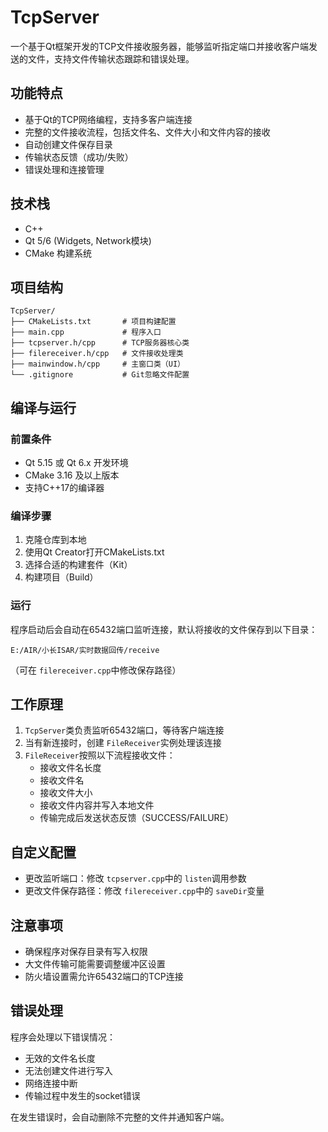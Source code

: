 <!--
 * @Author: shysgsg 1054733568@qq.com
 * @Date: 2025-08-14 09:52:14
 * @LastEditors: shysgsg 1054733568@qq.com
 * @LastEditTime: 2025-08-14 09:54:09
 * @FilePath: \Qt_projects\TcpServer\README.md
 * @Description: 这是默认设置,请设置`customMade`, 打开koroFileHeader查看配置 进行设置: https://github.com/OBKoro1/koro1FileHeader/wiki/%E9%85%8D%E7%BD%AE
-->
# TcpServer

一个基于Qt框架开发的TCP文件接收服务器，能够监听指定端口并接收客户端发送的文件，支持文件传输状态跟踪和错误处理。

## 功能特点

- 基于Qt的TCP网络编程，支持多客户端连接
- 完整的文件接收流程，包括文件名、文件大小和文件内容的接收
- 自动创建文件保存目录
- 传输状态反馈（成功/失败）
- 错误处理和连接管理

## 技术栈

- C++
- Qt 5/6 (Widgets, Network模块)
- CMake 构建系统

## 项目结构

```
TcpServer/
├── CMakeLists.txt       # 项目构建配置
├── main.cpp             # 程序入口
├── tcpserver.h/cpp      # TCP服务器核心类
├── filereceiver.h/cpp   # 文件接收处理类
├── mainwindow.h/cpp     # 主窗口类（UI）
└── .gitignore           # Git忽略文件配置
```

## 编译与运行

### 前置条件

- Qt 5.15 或 Qt 6.x 开发环境
- CMake 3.16 及以上版本
- 支持C++17的编译器

### 编译步骤

1. 克隆仓库到本地
2. 使用Qt Creator打开CMakeLists.txt
3. 选择合适的构建套件（Kit）
4. 构建项目（Build）

### 运行

程序启动后会自动在65432端口监听连接，默认将接收的文件保存到以下目录：

```
E:/AIR/小长ISAR/实时数据回传/receive
```

（可在 `filereceiver.cpp`中修改保存路径）

## 工作原理

1. `TcpServer`类负责监听65432端口，等待客户端连接
2. 当有新连接时，创建 `FileReceiver`实例处理该连接
3. `FileReceiver`按照以下流程接收文件：
   - 接收文件名长度
   - 接收文件名
   - 接收文件大小
   - 接收文件内容并写入本地文件
   - 传输完成后发送状态反馈（SUCCESS/FAILURE）

## 自定义配置

- 更改监听端口：修改 `tcpserver.cpp`中的 `listen`调用参数
- 更改文件保存路径：修改 `filereceiver.cpp`中的 `saveDir`变量

## 注意事项

- 确保程序对保存目录有写入权限
- 大文件传输可能需要调整缓冲区设置
- 防火墙设置需允许65432端口的TCP连接

## 错误处理

程序会处理以下错误情况：

- 无效的文件名长度
- 无法创建文件进行写入
- 网络连接中断
- 传输过程中发生的socket错误

在发生错误时，会自动删除不完整的文件并通知客户端。

